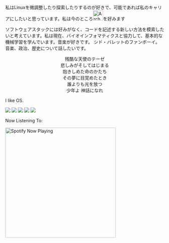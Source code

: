 私はLinuxを微調整したり探索したりするのが好きで、可能であれば私のキャリアにしたいと思っています。私は今のところ<img src="https://icons.iconarchive.com/icons/papirus-team/papirus-apps/256/distributor-logo-archlinux-icon.png" alt="Arch Linux" width="32"/>を好みます

ソフトウェアスタックには好みがなく、コードを記述する新しい方法を模索したいと考えています。私は現在、バイオインフォマティクスと協力して、基本的な機械学習を学んでいます。音楽が好きです。 シド・バレットのファンボーイ。 音楽、政治、歴史について話したいです。

<p align="center">
残酷な天使のテーゼ <br>
悲しみがそしてはじまる <br>
抱きしめた命のかたち <br>
その夢に目覚めたとき <br>
誰よりも光を放つ <br>
少年よ 神話になれ <br>
</p>

I like OS.

<img src="https://img.shields.io/badge/Languages-000000?style=for-the-badge&logo=plex&logoColor=FFFFFF">
<img src="https://img.shields.io/badge/C++-FFFFFF?style=for-the-badge&logo=c%2B%2B&logoColor=00599C">
<img src="https://img.shields.io/badge/Python-FFFFFF?style=for-the-badge&logo=python&logoColor=3776AB">
<img src="https://img.shields.io/badge/Java-FFFFFF?style=for-the-badge&logo=Java&logoColor=007396">
<img src="https://img.shields.io/badge/Javascript-FFFFFF?style=for-the-badge&logo=JavaScript&logoColor=F7DF1E">


Now Listening To:

[<img src="https://istiakshihab-jv8ffvvjk.vercel.app/api/spotify-playing" alt="Spotify Now Playing" width="350" />](https://open.spotify.com/user/22wgm4ojh5g56swvienpj6rii)

